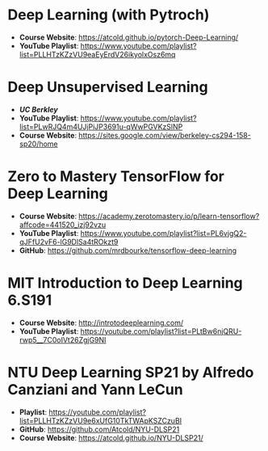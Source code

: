# Deep Learning (with Pytroch)
- **Course Website**: https://atcold.github.io/pytorch-Deep-Learning/
- **YouTube Playlist**: https://www.youtube.com/playlist?list=PLLHTzKZzVU9eaEyErdV26ikyolxOsz6mq
# Deep Unsupervised Learning
- ***UC Berkley***
- **YouTube Playlist**: https://www.youtube.com/playlist?list=PLwRJQ4m4UJjPiJP3691u-qWwPGVKzSlNP
- **Course Website**: https://sites.google.com/view/berkeley-cs294-158-sp20/home
# Zero to Mastery TensorFlow for Deep Learning
- **Course Website**: https://academy.zerotomastery.io/p/learn-tensorflow?affcode=441520_izj92vzu
- **YouTube Playlist**: https://www.youtube.com/playlist?list=PL6vjgQ2-qJFfU2vF6-lG9DlSa4tROkzt9
- **GitHub**: https://github.com/mrdbourke/tensorflow-deep-learning
# MIT Introduction to Deep Learning 6.S191
- **Course Website**: http://introtodeeplearning.com/
- **YouTube Playlist**: https://youtube.com/playlist?list=PLtBw6njQRU-rwp5__7C0oIVt26ZgjG9NI
# NTU Deep Learning SP21 by Alfredo Canziani and Yann LeCun
- **Playlist**: https://youtube.com/playlist?list=PLLHTzKZzVU9e6xUfG10TkTWApKSZCzuBI
- **GitHub**: https://github.com/Atcold/NYU-DLSP21
- **Course Website**: https://atcold.github.io/NYU-DLSP21/
